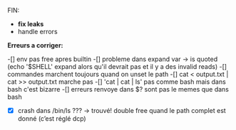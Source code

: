 FIN:

- **fix leaks**
- handle errors

**Erreurs a corriger:**

-[] env pas free apres builtin
-[] probleme dans expand var -> is quoted (echo '$SHELL' expand alors qu'il devrait pas et il y a des invalid reads)
-[] commandes marchent toujours quand on unset le path
-[] cat < output.txt | cat >> output.txt marche pas
-[] 'cat | cat | ls' pas comme bash mais dans bash c'est bizarre
-[] erreurs renvoye dans $? sont pas le memes que dans bash
-[x] crash dans /bin/ls ???
 -> trouvé! double free quand le path complet est donné (c’est réglé dcp)

